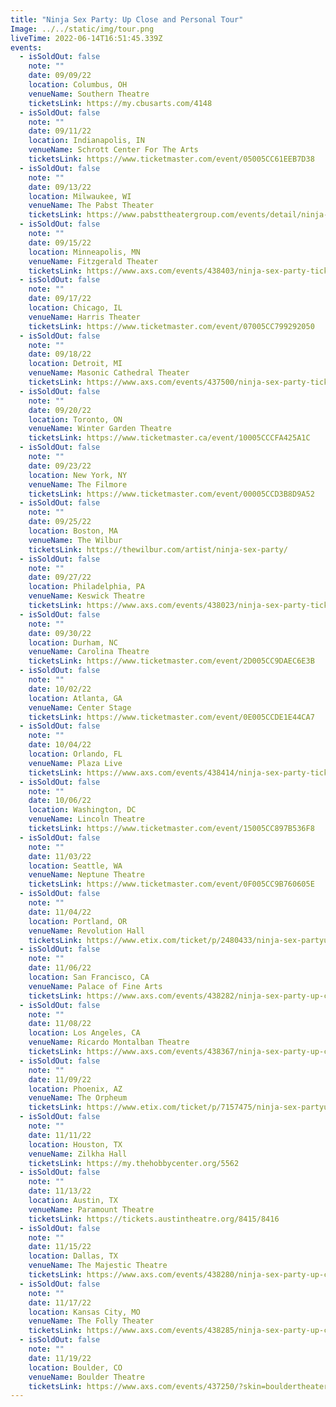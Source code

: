 ```yaml
---
title: "Ninja Sex Party: Up Close and Personal Tour"
Image: ../../static/img/tour.png
liveTime: 2022-06-14T16:51:45.339Z
events:
  - isSoldOut: false
    note: ""
    date: 09/09/22
    location: Columbus, OH
    venueName: Southern Theatre
    ticketsLink: https://my.cbusarts.com/4148
  - isSoldOut: false
    note: ""
    date: 09/11/22
    location: Indianapolis, IN
    venueName: Schrott Center For The Arts
    ticketsLink: https://www.ticketmaster.com/event/05005CC61EEB7D38
  - isSoldOut: false
    note: ""
    date: 09/13/22
    location: Milwaukee, WI
    venueName: The Pabst Theater
    ticketsLink: https://www.pabsttheatergroup.com/events/detail/ninja-sex-party-2022
  - isSoldOut: false
    note: ""
    date: 09/15/22
    location: Minneapolis, MN
    venueName: Fitzgerald Theater
    ticketsLink: https://www.axs.com/events/438403/ninja-sex-party-tickets?skin=fitzgeraldtheater
  - isSoldOut: false
    note: ""
    date: 09/17/22
    location: Chicago, IL
    venueName: Harris Theater
    ticketsLink: https://www.ticketmaster.com/event/07005CC799292050
  - isSoldOut: false
    note: ""
    date: 09/18/22
    location: Detroit, MI
    venueName: Masonic Cathedral Theater
    ticketsLink: https://www.axs.com/events/437500/ninja-sex-party-tickets
  - isSoldOut: false
    note: ""
    date: 09/20/22
    location: Toronto, ON
    venueName: Winter Garden Theatre
    ticketsLink: https://www.ticketmaster.ca/event/10005CCCFA425A1C
  - isSoldOut: false
    note: ""
    date: 09/23/22
    location: New York, NY
    venueName: The Filmore
    ticketsLink: https://www.ticketmaster.com/event/00005CCD3B8D9A52
  - isSoldOut: false
    note: ""
    date: 09/25/22
    location: Boston, MA
    venueName: The Wilbur
    ticketsLink: https://thewilbur.com/artist/ninja-sex-party/
  - isSoldOut: false
    note: ""
    date: 09/27/22
    location: Philadelphia, PA
    venueName: Keswick Theatre
    ticketsLink: https://www.axs.com/events/438023/ninja-sex-party-tickets
  - isSoldOut: false
    note: ""
    date: 09/30/22
    location: Durham, NC
    venueName: Carolina Theatre
    ticketsLink: https://www.ticketmaster.com/event/2D005CC9DAEC6E3B
  - isSoldOut: false
    note: ""
    date: 10/02/22
    location: Atlanta, GA
    venueName: Center Stage
    ticketsLink: https://www.ticketmaster.com/event/0E005CCDE1E44CA7
  - isSoldOut: false
    note: ""
    date: 10/04/22
    location: Orlando, FL
    venueName: Plaza Live
    ticketsLink: https://www.axs.com/events/438414/ninja-sex-party-tickets
  - isSoldOut: false
    note: ""
    date: 10/06/22
    location: Washington, DC
    venueName: Lincoln Theatre
    ticketsLink: https://www.ticketmaster.com/event/15005CC897B536F8
  - isSoldOut: false
    note: ""
    date: 11/03/22
    location: Seattle, WA
    venueName: Neptune Theatre
    ticketsLink: https://www.ticketmaster.com/event/0F005CC9B760605E
  - isSoldOut: false
    note: ""
    date: 11/04/22
    location: Portland, OR
    venueName: Revolution Hall
    ticketsLink: https://www.etix.com/ticket/p/2480433/ninja-sex-partyup-close-and-personal-portland-revolution-hall
  - isSoldOut: false
    note: ""
    date: 11/06/22
    location: San Francisco, CA
    venueName: Palace of Fine Arts
    ticketsLink: https://www.axs.com/events/438282/ninja-sex-party-up-close-and-personal-tour-tickets
  - isSoldOut: false
    note: ""
    date: 11/08/22
    location: Los Angeles, CA
    venueName: Ricardo Montalban Theatre
    ticketsLink: https://www.axs.com/events/438367/ninja-sex-party-up-close-and-personal-tour-tickets
  - isSoldOut: false
    note: ""
    date: 11/09/22
    location: Phoenix, AZ
    venueName: The Orpheum
    ticketsLink: https://www.etix.com/ticket/p/7157475/ninja-sex-partyup-close-and-personal-phoenix-orpheum-theatre-phoenix
  - isSoldOut: false
    note: ""
    date: 11/11/22
    location: Houston, TX
    venueName: Zilkha Hall
    ticketsLink: https://my.thehobbycenter.org/5562
  - isSoldOut: false
    note: ""
    date: 11/13/22
    location: Austin, TX
    venueName: Paramount Theatre
    ticketsLink: https://tickets.austintheatre.org/8415/8416
  - isSoldOut: false
    note: ""
    date: 11/15/22
    location: Dallas, TX
    venueName: The Majestic Theatre
    ticketsLink: https://www.axs.com/events/438280/ninja-sex-party-up-close-and-personal-tour-tickets
  - isSoldOut: false
    note: ""
    date: 11/17/22
    location: Kansas City, MO
    venueName: The Folly Theater
    ticketsLink: https://www.axs.com/events/438285/ninja-sex-party-up-close-and-personal-tour-tickets
  - isSoldOut: false
    note: ""
    date: 11/19/22
    location: Boulder, CO
    venueName: Boulder Theatre
    ticketsLink: https://www.axs.com/events/437250/?skin=bouldertheater
---
```

